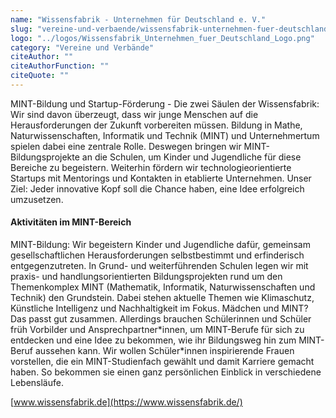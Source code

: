 ```yaml
---
name: "Wissensfabrik - Unternehmen für Deutschland e. V."
slug: "vereine-und-verbaende/wissensfabrik-unternehmen-fuer-deutschland-e-v"
logo: "../logos/Wissensfabrik_Unternehmen_fuer_Deutschland_Logo.png"
category: "Vereine und Verbände"
citeAuthor: ""
citeAuthorFunction: ""
citeQuote: ""
---
```


MINT-Bildung und Startup-Förderung - Die zwei Säulen der Wissensfabrik: Wir sind davon überzeugt, dass wir junge Menschen auf die Herausforderungen der Zukunft vorbereiten müssen. Bildung in Mathe, Naturwissenschaften, Informatik und Technik (MINT) und Unternehmertum spielen dabei eine zentrale Rolle. Deswegen bringen wir MINT-Bildungsprojekte an die Schulen, um Kinder und Jugendliche für diese Bereiche zu begeistern. Weiterhin fördern wir technologieorientierte Startups mit Mentorings und Kontakten in etablierte Unternehmen. Unser Ziel: Jeder innovative Kopf soll die Chance haben, eine Idee erfolgreich umzusetzen.

#### Aktivitäten im MINT-Bereich

MINT-Bildung: Wir begeistern Kinder und Jugendliche dafür, gemeinsam gesellschaftlichen Herausforderungen selbstbestimmt und erfinderisch entgegenzutreten. In Grund- und weiterführenden Schulen legen wir mit praxis- und handlungsorientierten Bildungsprojekten rund um den Themenkomplex MINT (Mathematik, Informatik, Naturwissenschaften und Technik) den Grundstein. Dabei stehen aktuelle Themen wie Klimaschutz, Künstliche Intelligenz und Nachhaltigkeit im Fokus. Mädchen und MINT? Das passt gut zusammen. Allerdings brauchen Schülerinnen und Schüler früh Vorbilder und Ansprechpartner\*innen, um MINT-Berufe für sich zu entdecken und eine Idee zu bekommen, wie ihr Bildungsweg hin zum MINT-Beruf aussehen kann. Wir wollen Schüler\*innen inspirierende Frauen vorstellen, die ein MINT-Studienfach gewählt und damit Karriere gemacht haben. So bekommen sie einen ganz persönlichen Einblick in verschiedene Lebensläufe.

[www.wissensfabrik.de](https://www.wissensfabrik.de/)
